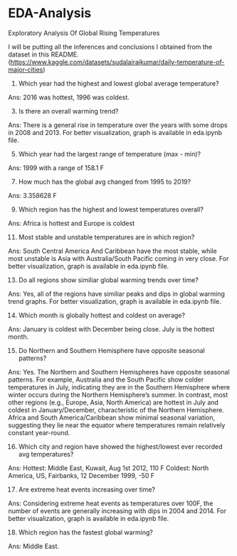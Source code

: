 # EDA-Analysis
Exploratory Analysis Of Global Rising Temperatures

I will be putting all the inferences and conclusions I obtained from the dataset in this README. (https://www.kaggle.com/datasets/sudalairajkumar/daily-temperature-of-major-cities)

1. Which year had the highest and lowest global average temperature?

Ans:  2016 was hottest, 1996 was coldest.

3. Is there an overall warming trend?
   
Ans: There is a general rise in temperature over the years with some drops in 2008 and 2013. For better visualization, graph is available in eda.ipynb file.

5. Which year had the largest range of temperature (max - min)?
   
Ans: 1999 with a range of 158.1 F

7. How much has the global avg changed from 1995 to 2019?
   
Ans: 3.358628 F

9. Which region has the highest and lowest temperatures overall?
    
Ans: Africa is hottest and Europe is coldest

11. Most stable and unstable temperatures are in which region?
    
Ans: South Central America And Caribbean have the most stable, while most unstable is Asia with Australia/South Pacific coming in very close. For better visualization, graph is available in eda.ipynb file.

13. Do all regions show similiar global warming trends over time?

Ans: Yes, all of the regions have similiar peaks and dips in global warming trend graphs. For better visualization, graph is available in eda.ipynb file.

14. Which month is globally hottest and coldest on average?

Ans: January is coldest with December being close. July is the hottest month.

15. Do Northern and Southern Hemisphere have opposite seasonal patterns?
 
Ans: Yes. The Northern and Southern Hemispheres have opposite seasonal patterns. For example, Australia and the South Pacific show colder temperatures in July, indicating they are in the Southern Hemisphere where winter occurs during the Northern Hemisphere’s summer. In contrast, most other regions (e.g., Europe, Asia, North America) are hottest in July and coldest in January/December, characteristic of the Northern Hemisphere. Africa and South America/Caribbean show minimal seasonal variation, suggesting they lie near the equator where temperatures remain relatively constant year-round.

16. Which city and region have showed the highest/lowest ever recorded avg temperatures?

Ans: Hottest: Middle East, Kuwait, Aug 1st 2012, 110 F
     Coldest: North America, US, Fairbanks, 12 December 1999, -50 F

17. Are extreme heat events increasing over time?
    
Ans: Considering extreme heat events as temperatures over 100F, the number of events are generally increasing with dips in 2004 and 2014. For better visualization, graph is available in eda.ipynb file.

18. Which region has the fastest global warming?

Ans: Middle East.
